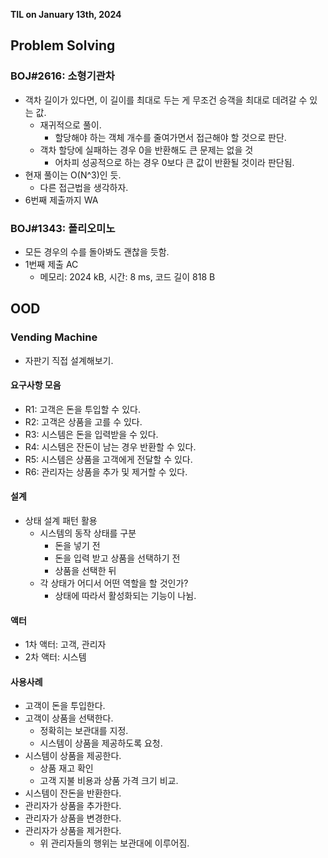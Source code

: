 **TIL on January 13th, 2024**

## Problem Solving
### BOJ#2616: 소형기관차
* 객차 길이가 있다면, 이 길이를 최대로 두는 게 무조건 승객을 최대로 데려갈 수 있는 값.
    - 재귀적으로 풀이.
        + 할당해야 하는 객체 개수를 줄여가면서 접근해야 할 것으로 판단.
    - 객차 할당에 실패하는 경우 0을 반환해도 큰 문제는 없을 것
        + 어차피 성공적으로 하는 경우 0보다 큰 값이 반환될 것이라 판단됨.
* 현재 풀이는 O(N^3)인 듯.
    - 다른 접근법을 생각하자.
* 6번째 제출까지 WA

### BOJ#1343: 폴리오미노
* 모든 경우의 수를 돌아봐도 괜찮을 듯함.
* 1번째 제출 AC
    - 메모리: 2024 kB, 시간: 8 ms, 코드 길이 818 B

## OOD
### Vending Machine
* 자판기 직접 설계해보기.

#### 요구사항 모음
* R1: 고객은 돈을 투입할 수 있다.
* R2: 고객은 상품을 고를 수 있다.
* R3: 시스템은 돈을 입력받을 수 있다.
* R4: 시스템은 잔돈이 남는 경우 반환할 수 있다.
* R5: 시스템은 상품을 고객에게 전달할 수 있다.
* R6: 관리자는 상품을 추가 및 제거할 수 있다.

#### 설계
* 상태 설계 패턴 활용
    - 시스템의 동작 상태를 구분
        + 돈을 넣기 전
        + 돈을 입력 받고 상품을 선택하기 전
        + 상품을 선택한 뒤
    - 각 상태가 어디서 어떤 역할을 할 것인가?
        + 상태에 따라서 활성화되는 기능이 나뉨.

#### 액터
* 1차 액터: 고객, 관리자
* 2차 액터: 시스템

#### 사용사례
* 고객이 돈을 투입한다.
* 고객이 상품을 선택한다.
    - 정확히는 보관대를 지정.
    - 시스템이 상품을 제공하도록 요청.
* 시스템이 상품을 제공한다.
    - 상품 재고 확인
    - 고객 지불 비용과 상품 가격 크기 비교.
* 시스템이 잔돈을 반환한다.
* 관리자가 상품을 추가한다.
* 관리자가 상품을 변경한다.
* 관리자가 상품을 제거한다.
    - 위 관리자들의 행위는 보관대에 이루어짐.
